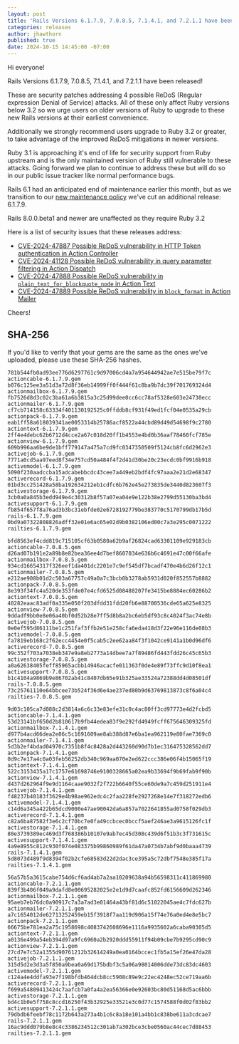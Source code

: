 ```yaml
---
layout: post
title: 'Rails Versions 6.1.7.9, 7.0.8.5, 7.1.4.1, and 7.2.1.1 have been released!'
categories: releases
author: jhawthorn
published: true
date: 2024-10-15 14:45:00 -07:00
---
```


Hi everyone!

Rails Versions 6.1.7.9, 7.0.8.5, 7.1.4.1, and 7.2.1.1 have been released!

These are security patches addressing 4 possible ReDoS (Regular expression
Denial of Service) attacks. All of these only affect Ruby versions below 3.2 so
we urge users on older versions of Ruby to upgrade to these new Rails versions
at their earliest convenience.

Additionally we strongly recommend users upgrade to Ruby 3.2 or greater, to
take advantage of the improved ReDoS mitigations in newer versions.

Ruby 3.1 is approaching it's end of life for security support from Ruby
upstream and is the only maintained version of Ruby still vulnerable to these
attacks. Going forward we plan to continue to address these but will do so in
our public issue tracker like normal performance bugs.

Rails 6.1 had an anticipated end of maintenance earlier this month, but as we
transition to our [new maintenance
policy](https://rubyonrails.org/2024/10/15/new-maintenance-policy-and-eol-annouments)
we've cut an additional release: 6.1.7.9.

Rails 8.0.0.beta1 and newer are unaffected as they require Ruby 3.2

Here is a list of security issues that these releases address:

* [CVE-2024-47887 Possible ReDoS vulnerability in HTTP Token authentication in Action Controller](https://discuss.rubyonrails.org/t/cve-2024-47887-possible-redos-vulnerability-in-http-token-authentication-in-action-controller/87698)
* [CVE-2024-41128 Possible ReDoS vulnerability in query parameter filtering in Action Dispatch](https://discuss.rubyonrails.org/t/cve-2024-41128-possible-redos-vulnerability-in-query-parameter-filtering-in-action-dispatch/87699)
* [CVE-2024-47888 Possible ReDoS vulnerability in `plain_text_for_blockquote_node` in Action Text](https://discuss.rubyonrails.org/t/cve-2024-47888-possible-redos-vulnerability-in-plain-text-for-blockquote-node-in-action-text/87696)
* [CVE-2024-47889 Possible ReDoS vulnerability in `block_format` in Action Mailer](https://discuss.rubyonrails.org/t/cve-2024-47889-possible-redos-vulnerability-in-block-format-in-action-mailer/87695)

Cheers!


## SHA-256

If you'd like to verify that your gems are the same as the ones we've uploaded,
please use these SHA-256 hashes.

```
781b544fb0ad93ee776d6297761c9d97006cd4a7a954644942ae7e515be79f7c  actioncable-6.1.7.9.gem
b076c125ee3a51d3a72d8f36eb14999ff0f444f61c8ba9b7dc39f701769324d4  actionmailbox-6.1.7.9.gem
fb7526d8d3c02c3ba61a6b3815a3c25d99dee0cc6cc78af5328e603e24730ecc  actionmailer-6.1.7.9.gem
cf7cb714158c63334f401130192525c0ffddb8cf931f49ed1fcf04e0535a29cb  actionpack-6.1.7.9.gem
eab1ff58a618039341ae0053314b25786acf8522a44cbd89d49d54698f9c2780  actiontext-6.1.7.9.gem
2ff4e4debc62b6712d4cce2a67c018d20ff1b4553e4bd0b36aaf78460fcf785e  actionview-6.1.7.9.gem
609b996aa6be9de1bff779147a475a7cd9fc0347350509f5124cb8fc6d2962e3  activejob-6.1.7.9.gem
7771a0cd5aa97eed8f34e757cd50a484f4f2d41d30be20c23ecdc0bf9916b918  activemodel-6.1.7.9.gem
5090f230aadccba15adcabebbcdc43cee7a449eb2bdf4fc97aaa2e21d2e68347  activerecord-6.1.7.9.gem
01bd3cc251428a58ba192634212eb1cdfc6b762e45e273835de3440d823607f3  activestorage-6.1.7.9.gem
3cb0a0a845b3edd949e4c30312b8f57a07ea04e9e122b38e2799d55130ba3bd4  activesupport-6.1.7.9.gem
fb854f657f8a76ad3b3bc31ebfde02e6728192779be383770c5170799db17b5d  rails-6.1.7.9.gem
0bd9a07322808826adff32e01e6ac65e02d9b0382106ed00c7a3e295c0071222  railties-6.1.7.9.gem
```

```
bfd8563ef4cdd819c715105cf63b0580a62b9af26824cad63301109e929183cb  actioncable-7.0.8.5.gem
d26ad07b191e2a89b8e82bea36ee4d7bef8607034e636b6c4691e47c00f66afe  actionmailbox-7.0.8.5.gem
934cd16654317f326eef1da401dc2201e7c9ef545df7bcadf470e4b6d26f12c1  actionmailer-7.0.8.5.gem
e212ae908b01d2c503a67757c49a0a7c3bcb0b3278ab5931d020f852557b8882  actionpack-7.0.8.5.gem
8e393f34fc4a520de353fde07e4cfd6525d08488207fe3415be8884ec60286b2  actiontext-7.0.8.5.gem
40282eaac83adf0a335e050f203dfdd31fdd20fb6e88700536cde65a625e8325  actionview-7.0.8.5.gem
9ddadf9bb0e8e06a40bf0d52b28e7ff5d8b8a2bc6eb5df93c8c4024f3ac74e8b  activejob-7.0.8.5.gem
0e0ef595d86111be1c251faf3ffb2e51e258cfa6eda418d3f22e96e116de08b3  activemodel-7.0.8.5.gem
fa7819eb168c2f62ecc4454e0f5cab5c2ee62aa84f3f1042ce9141a1b0d96df6  activerecord-7.0.8.5.gem
99c352f703a7038eb347e9a8eb2773a14dbee7a7f89486fd443fdd26c45c65b3  activestorage-7.0.8.5.gem
a0a62638405feff85965acbb14946acacfe011363f0de4e89f73ffc9d10f8ea1  activesupport-7.0.8.5.gem
b1c4104a9869b9e86702ab41c8407db65e91b325ae33524a72388dd4d08501df  rails-7.0.8.5.gem
73c25761110e64bbcee73b524f36d6e4ae237ed80b9d63769813873c8f6a04c4  railties-7.0.8.5.gem
```

```
9d03c105ca7d088c2d3814a6c6c33e83efe31c0c4ac80ff3cd97773e4d2fcbd5  actioncable-7.1.4.1.gem
53d23141bf650d2b810617b9fb44edea83f9e292fd4949fcff675646309325fd  actionmailbox-7.1.4.1.gem
d977b4acd66dea2e86c5c1691609ae8ab388d87e6ba1ea962119e80fae7369c0  actionmailer-7.1.4.1.gem
5d3b2ef4bdad04970c7351b8f4c8428a2d443260d90d7b1ec316475328562dd7  actionpack-7.1.4.1.gem
0d9c7e17a4c0a03feb56252db340c969aa070e2ed622ccc386e06f4b15065f19  actiontext-7.1.4.1.gem
522c3153435a17c1757e61698746e9100328665a02ea9b33694f9b69fab9f90b  actionview-7.1.4.1.gem
d437d262964f9e9d1164caae9032f2f722b6640f55ce60de9a7c459d251911e4  activejob-7.1.4.1.gem
f48237b40183f3629e4b98ae962edc4c2faa228fe2927268e14e7f318272edb6  activemodel-7.1.4.1.gem
c14d6a345a422b65dcd9000e47ae90042da6a857a7022641855ad0758f029db3  activerecord-7.1.4.1.gem
c82a6ba87582f3e6c2cf70bc7e0fa49ccbcec0bccf5aef246ae3a9615126fc1f  activestorage-7.1.4.1.gem
80e3739389ec469d3f768386b10107e9ab7ec45d308c439d6f51b3c3f731615c  activesupport-7.1.4.1.gem
4a9e8955c812c930f074e083375b99860989f61da47a0734b7abf9d0baaa4739  rails-7.1.4.1.gem
5d8073d489f9d8394f02b2cfe68583d22d2dac3ce395a5c72dbf7548e385f17a  railties-7.1.4.1.gem
```

```
56a57b5a3615cabe754d6cf6ad4ab7a2aa10209638a94b56598311c411869980  actioncable-7.2.1.1.gem
839f3b406f049a9dafd8e00695282025e2e1d9d7caafc852fd6156609d262346  actionmailbox-7.2.1.1.gem
95aeb7eb76dc0a90917c7a3a7ad3e01464a43bf81d6c51022045ae4c7fdc627b  actionmailer-7.2.1.1.gem
a7c1654012de62713252459eb15f3918f7aa119d906a15f74e76a0ed4e8e5bc7  actionpack-7.2.1.1.gem
66675be781ea2a75c1958698c4083742608696e1116a9935602a6caba90305d5  actiontext-7.2.1.1.gem
a0136e499a54eb394d97a9fc6960a2b2920ddd55911f94b09cbe7b9295cd90c9  actionview-7.2.1.1.gem
27cd7e7c52a1355d90761212b32614249a0ea0164bccec1fb5a15ef26e47da28  activejob-7.2.1.1.gem
315d5d2e3d3a5f850a9bea0a69d175bdbf3c5a06a98014006dde73dc83dc4603  activemodel-7.2.1.1.gem
c124a4e4ddfa93e7f198bfdb464dcb8cc5908c89e9c22ec4248ec52ce719aa6b  activerecord-7.2.1.1.gem
f699a54809413424c7aafcb7a0fa4a2ea56366e0e92603bc80d51168d5ac6bbb  activestorage-7.2.1.1.gem
bd4c1b0e5f758c8ccd16250f43b32925e33521e3c0d77c1574588f0d02f83bb2  activesupport-7.2.1.1.gem
79dbdb6feebf78c1172b643a273a4b1c6c8a18e101a4bb1c838be611a3cdcae7  rails-7.2.1.1.gem
16ac9ddd079b8e8c4c3386234512c301ab7a302bce3cbe0560ac44cec7d88453  railties-7.2.1.1.gem
```
